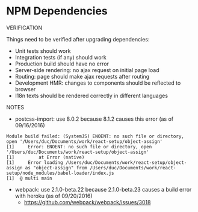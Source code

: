 # NPM Dependencies

VERIFICATION

Things need to be verified after upgrading dependencies:

* Unit tests should work
* Integration tests (if any) should work
* Production build should have no error
* Server-side rendering: no ajax request on initial page load
* Routing: page should make ajax requests after routing
* Development HMR: changes to components should be reflected to browser
* I18n texts should be rendered correctly in different languages

NOTES

* postcss-import: use 8.0.2 because 8.1.2 causes this error (as of 09/16/2016)

```
Module build failed: (SystemJS) ENOENT: no such file or directory, open '/Users/duc/Documents/work/react-setup/object-assign'
[1] 	Error: ENOENT: no such file or directory, open '/Users/duc/Documents/work/react-setup/object-assign'
[1] 	    at Error (native)
[1] 	Error loading /Users/duc/Documents/work/react-setup/object-assign as "object-assign" from /Users/duc/Documents/work/react-setup/node_modules/babel-loader/index.js
[1]  @ multi main
```

* webpack: use 2.1.0-beta.22 because 2.1.0-beta.23 causes a build error with heroku (as of 09/20/2016)
  * https://github.com/webpack/webpack/issues/3018
